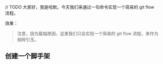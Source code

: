 // TODO
大家好，我是哈默。今天我们来通过一句命令实现一个简易的 git flow 流程。

效果：

> 注意，因为篇幅原因，这里我们只会实现一个简易的 git flow 流程，来作为抛砖引玉。

## 创建一个脚手架
